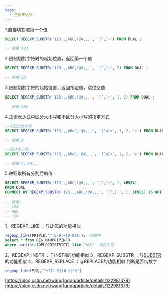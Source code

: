 ```yaml
---
tags:
  - 正则表达式
---
```


1.直接切割取第一个值
```sql
SELECT REGEXP_SUBSTR('123,,,ABC,!@#,,,', '[^,]+') FROM DUAL ;
 
-- 结果:123
```
2.限制切割字符时的起始位置，返回第一个值
```sql
SELECT REGEXP_SUBSTR('123,,,ABC,!@#,,,', '[^,]+', 2) FROM DUAL ;
 
-- 结果:23
```
3.限制切割字符的起始位置，返回指定值，跳过空值
```sql
SELECT REGEXP_SUBSTR('123,,,ABC,!@#,,,', '[^,]+', 1, 2) FROM DUAL ;
 
-- 结果:ABC
```
4.正则表达式中区分大小写和不区分大小写的指定方式
```sql
--不区分大小写
SELECT REGEXP_SUBSTR('123,,,ABaC,!@#,,,', '[^a]+', 1, 2, 'i') FROM DUAL ;
 
-- 结果:B

--区分大小写
SELECT REGEXP_SUBSTR('123,,,ABaC,!@#,,,', '[^a]+', 1, 2, 'c') FROM DUAL ;
 
-- 结果:C,!@#,,,
```
5.递归取所有分割后的值
```sql
SELECT REGEXP_SUBSTR('123,,,ABC,!@#,,,', '[^,]+', 1, LEVEL) 
FROM DUAL
CONNECT BY REGEXP_SUBSTR('123,,,ABC,!@#,,,', '[^,]+', 1, LEVEL) IS NOT NULL;
 
-- 结果:
-- 123
-- ABC
-- !@#
```

1，REGEXP_LIKE ：与LIKE的功能相似
```sql
regexp_like(PRIPID,'^[0-9]+[0-9]$');--纯数字
select * from REG_MARPRIPINFO 
where asciistr(OPLOCDISTRICT) like '%\%'--存在中文
```
2，REGEXP_INSTR ：与INSTR的功能相似
3，REGEXP_SUBSTR ：与[SUBSTR](https://so.csdn.net/so/search?q=SUBSTR&spm=1001.2101.3001.7020)的功能相似
4，REGEXP_REPLACE ：与REPLACE的功能相似
判断是否纯数字
```sql
regexp_like(列名,'^+?[1-9][0-9]*$')
```

[https://blog.csdn.net/wang1qqqq/article/details/122981379](https://blog.csdn.net/wang1qqqq/article/details/122981379)
